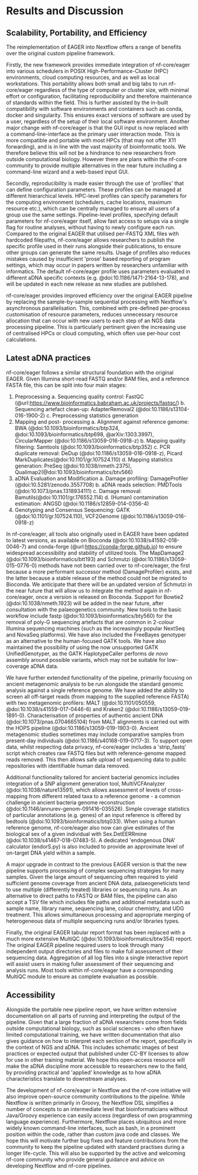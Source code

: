 # Results and Discussion

## Scalability, Portability, and Efficiency

The reimplementation of EAGER into Nextflow offers a range of benefits over the original custom pipeline framework.

Firstly, the new framework provides immediate integration of nf-core/eager into various schedulers in POSIX High-Performance-Cluster (HPC) environments, cloud computing resources, and as well as local workstations. This portability allows both small and big labs to run nf-core/eager regardless of the type of computer or cluster size, with minimal effort or configuration, facilitating reproducibility and therefore maintenance of standards within the field. This is further assisted by the in-built compatibility with software environments and containers such as conda, docker and singularity. This ensures exact versions of software are used by a user, regardless of the setup of their local software environment. Another major change with nf-core/eager is that the GUI input is now replaced with a command-line-interface as the primary user interaction mode. This is more compatible and portable with most HPCs (that may not offer X11 forwarding), and is in line with the vast majority of bioinformatic tools. We therefore believe this will not be a hindrance to new researchers from outside computational biology. However there are plans within the nf-core community to provide multiple alternatives in the near future including a command-line wizard and a web-based input GUI.

Secondly, reproducibility is made easier through the use of 'profiles' that can define configuration parameters. These profiles can be managed at different hierarchical levels. HPC-level profiles can specify parameters for the computing environment (schedulers, cache locations, maximum resource etc.), which can be centrally managed to ensure all users of a group use the same settings. Pipeline-level profiles, specifying default parameters for nf-core/eager itself, allow fast access to setups via a single flag for routine analyses, without having to newly configure each run. Compared to the original EAGER that utilised per-FASTQ XML files with hardcoded filepaths, nf-core/eager allows researchers to publish the specific profile used in their runs alongside their publications, to ensure other groups can generate the same results. Usage of profiles also reduces mistakes caused by insufficient 'prose' based reporting of program settings, which may occur in papers written by researchers unfamiliar with informatics. The default nf-core/eager profile uses parameters evaluated in different aDNA specific contexts (e.g. @doi:10.1186/1471-2164-13-178), and will be updated in each new release as new studies are published.

nf-core/eager provides improved efficiency over the original EAGER pipeline by replacing the sample-by-sample sequential processing with Nextflow's asynchronous parallelisation. This, combined with pre-defined per-process customisation of resource parameters, reduces unnecessary resource allocation that can occur with new users to each step of an NGS data processing pipeline. This is particularly pertinent given the increasing use of centralised HPCs or cloud computing, which often use per-hour cost calculations.

## Latest aDNA practices

nf-core/eager follows a similar structural foundation with the original EAGER. Given Illumina short-read FASTQ and/or BAM files, and a reference FASTA file, this can be split into four main stages:

1. Preprocessing
   a. Sequencing quality control: FastQC (@url:https://www.bioinformatics.babraham.ac.uk/projects/fastqc/)
   b. Sequencing artefact clean-up: AdapterRemoval2 (@doi:10.1186/s13104-016-1900-2)
   c. Preprocessing statistics generation
2. Mapping and post- processing
   a. Alignment against reference genome: BWA (@doi:10.1093/bioinformatics/btp324, @doi:10.1093/bioinformatics/btp698, @arXiv:1303.3997), CircularMapper (@doi:10.1186/s13059-016-0918-z)
   b. Mapping quality filtering: Samtools (@doi:10.1093/bioinformatics/btp352)
   c. PCR duplicate removal: DeDup (@doi:10.1186/s13059-016-0918-z), Picard MarkDuplicates(@doi:10.1101/gr.107524.110)
   d. Mapping statistics generation: PreSeq (@doi:10.1038/nmeth.2375), Qualimap2(@doi:10.1093/bioinformatics/btv566)
3. aDNA Evaluation and Modification
   a. Damage profiling: DamageProfiler (@doi:10.5281/zenodo.3557708)
   b. aDNA reads selection: PMDTools (@doi:10.1073/pnas.1318934111)
   c. Damage removal: Bamutils(@doi:10.1101/gr.176552.114)
   d. (Human) contamination estimation: ANGSD (@doi:10.1186/s12859-014-0356-4)
4. Genotyping and Consensus Sequencing: GATK (@doi:10.1101/gr.107524.110), VCF2Genome (@doi:10.1186/s13059-016-0918-z)

In nf-core/eager, all tools also originally used in EAGER have been updated to latest versions, as available on Bioconda (@doi:10.1038/s41592-018-0046-7) and conda-forge (@url:https://conda-forge.github.io) to ensure widespread accessibility and stability of utilized tools. The MapDamage2 (@doi:10.1093/bioinformatics/btt193) and Schmutzi (@doi:10.1186/s13059-015-0776-0) methods have not been carried over to nf-core/eager, the first because a more performant successor method (DamageProfiler) exists, and the latter because a stable release of the method could not be migrated to Bioconda. We anticipate that there will be an updated version of Schmutzi in the near future that will allow us to integrate the method again in nf-core/eager, once a version is released on Bioconda. Support for Bowtie2 (@doi:10.1038/nmeth.1923) will be added in the near future, after consultation with the palaeogenetics community. New tools to the basic workflow include fastp (@doi:10.1093/bioinformatics/bty560) for the removal of poly-G sequencing artefacts that are common in 2-colour Illumina sequencing machines (such as the increasingly popular NextSeq and NovaSeq platforms). We have also included the FreeBayes genotyper as an alternative to the human-focused GATK tools. We have also maintained the possibility of using the now unsupported GATK UnifiedGenotyper, as the GATK HaplotypeCaller performs _de novo_ assembly around possible variants, which may not be suitable for low-coverage aDNA data.

We have further extended functionality of the pipeline, primarily focusing on ancient metagenomic analysis to be run alongside the standard genomic analysis against a single reference genome. We have added the ability to screen all off-target reads (from mapping to the supplied reference FASTA) with two metagenomic profilers: MALT (@doi:10.1101/050559, @doi:10.1038/s41559-017-0446-6) and Kraken2 (@doi:10.1186/s13059-019-1891-0). Characterisation of properties of authentic ancient DNA (@doi:10.1073/pnas.0704665104) from MALT alignments is carried out with the HOPS pipeline (@doi:10.1186/s13059-019-1903-0). Ancient metagenomic studies sometimes may include comparative samples from present-day individuals (@doi:10.1186/s40168-019-0717-3). To support open data, whilst respecting data privacy, nf-core/eager includes a 'strip_fastq' script which creates raw FASTQ files but with reference-genome mapped reads removed. This then allows safe upload of sequencing data to public repositories with identifiable human data removed.

Additional functionality tailored for ancient bacterial genomics includes integration of a SNP alignment generation tool, MultiVCFAnalyzer (@doi:10.1038/nature13591), which allows assessment of levels of cross-mapping from different related taxa to a reference genome  - a common challenge in ancient bacteria genome reconstruction (@doi:10.1146/annurev-genom-091416-035526). Simple coverage statistics of particular annotations (e.g. genes) of an input reference is offered by bedtools (@doi:10.1093/bioinformatics/btq033). When using a human reference genome, nf-core/eager also now can give estimates of the biological sex of a given individual with Sex.DetEERRmine (@doi:10.1038/s41467-018-07483-5). A dedicated 'endogenous DNA' calculator (endorS.py) is also included to provide an approximate level of on-target DNA yield within a sample.

A major upgrade in contrast to the previous EAGER version is that the new pipeline supports processing of complex sequencing strategies for many samples. Given the large amount of sequencing often required to yield sufficient genome coverage from ancient DNA data, palaeogeneticists tend to use multiple (differently treated) libraries or sequencing runs. As an alternative to direct paths to FASTQ or BAM files, the pipeline can also accept a TSV file which includes file paths and additional metadata such as sample name, library name, sequencing lane, colour chemistry, and UDG treatment. This allows simultaneous processing and appropriate merging of heterogeneous data of multiple sequencing runs and/or libraries types.

Finally, the original EAGER tabular report format has been replaced with a much more extensive MultiQC (@doi:10.1093/bioinformatics/btw354) report. The original EAGER pipeline required users to look through many independent output directories and files to make full assessment of their sequencing data. Aggregation of all log files into a single interactive report will assist users in making fuller assessment of their sequencing and analysis runs. Most tools within nf-core/eager have a corresponding MultiQC module to ensure as complete evaluation as possible.

## Accessibility

Alongside the portable new pipeline report, we have written extensive documentation on all parts of running and interpreting the output of the pipeline. Given that a large fraction of aDNA researchers come from fields outside computational biology, such as social sciences - who often have limited computational training, we have written documentation that also gives guidance on how to interpret each section of the report, specifically in the context of NGS and aDNA. This includes schematic images of best practices or expected output that published under CC-BY licenses to allow for use in other training material. We hope this open-access resource will make the aDNA discipline more accessible to researchers new to the field, by providing practical and 'applied' knowledge as to how aDNA characteristics translate to downstream analyses.

The development of nf-core/eager in Nextflow and the nf-core initiative will also improve open-source community contributions to the pipeline. While Nextflow is written primarily in Groovy, the Nextflow DSL simplifies a number of concepts to an intermediate level that bioinformaticians without Java/Groovy experience can easily access (regardless of own programming language experience). Furthermore, Nextflow places ubiquitous and more widely known command-line interfaces, such as bash, in a prominent position within the code, rather than custom java code and classes. We hope this will motivate further bug fixes and feature contributions from the community to keep the pipeline updated with standard practises during a longer life-cycle. This will also be supported by the active and welcoming nf-core community who provide general guidance and advice on developing Nextflow and nf-core pipelines.
